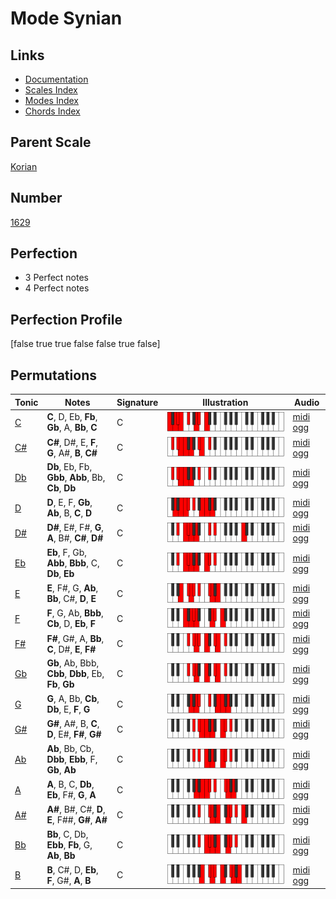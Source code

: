 # Mode Synian

## Links

- [Documentation](index.md)
- [Scales Index](Scales.md)
- [Modes Index](Modes.md)
- [Chords Index](Chords.md)

## Parent Scale

[Korian](ScaleKorian.md)

## Number

[1629](https://ianring.com/musictheory/scales/1629)

## Perfection

- 3 Perfect notes
- 4 Perfect notes

## Perfection Profile

[false true true false false true false]

## Permutations

| Tonic | Notes | Signature | Illustration | Audio |
|-------|-------|-----------|--------------|-------|
| [C](ModeCNaturalSynian.md) | **C**, D, Eb, **Fb**, **Gb**, A, **Bb**, **C** | C | ![CNaturalSynian](ModeCNaturalSynian.png) | [midi](ModeCNaturalSynian.mid) [ogg](ModeCNaturalSynian.ogg) |
| [C#](ModeCSharpSynian.md) | **C#**, D#, E, **F**, **G**, A#, **B**, **C#** | C | ![CSharpSynian](ModeCSharpSynian.png) | [midi](ModeCSharpSynian.mid) [ogg](ModeCSharpSynian.ogg) |
| [Db](ModeDFlatSynian.md) | **Db**, Eb, Fb, **Gbb**, **Abb**, Bb, **Cb**, **Db** | C | ![DFlatSynian](ModeDFlatSynian.png) | [midi](ModeDFlatSynian.mid) [ogg](ModeDFlatSynian.ogg) |
| [D](ModeDNaturalSynian.md) | **D**, E, F, **Gb**, **Ab**, B, **C**, **D** | C | ![DNaturalSynian](ModeDNaturalSynian.png) | [midi](ModeDNaturalSynian.mid) [ogg](ModeDNaturalSynian.ogg) |
| [D#](ModeDSharpSynian.md) | **D#**, E#, F#, **G**, **A**, B#, **C#**, **D#** | C | ![DSharpSynian](ModeDSharpSynian.png) | [midi](ModeDSharpSynian.mid) [ogg](ModeDSharpSynian.ogg) |
| [Eb](ModeEFlatSynian.md) | **Eb**, F, Gb, **Abb**, **Bbb**, C, **Db**, **Eb** | C | ![EFlatSynian](ModeEFlatSynian.png) | [midi](ModeEFlatSynian.mid) [ogg](ModeEFlatSynian.ogg) |
| [E](ModeENaturalSynian.md) | **E**, F#, G, **Ab**, **Bb**, C#, **D**, **E** | C | ![ENaturalSynian](ModeENaturalSynian.png) | [midi](ModeENaturalSynian.mid) [ogg](ModeENaturalSynian.ogg) |
| [F](ModeFNaturalSynian.md) | **F**, G, Ab, **Bbb**, **Cb**, D, **Eb**, **F** | C | ![FNaturalSynian](ModeFNaturalSynian.png) | [midi](ModeFNaturalSynian.mid) [ogg](ModeFNaturalSynian.ogg) |
| [F#](ModeFSharpSynian.md) | **F#**, G#, A, **Bb**, **C**, D#, **E**, **F#** | C | ![FSharpSynian](ModeFSharpSynian.png) | [midi](ModeFSharpSynian.mid) [ogg](ModeFSharpSynian.ogg) |
| [Gb](ModeGFlatSynian.md) | **Gb**, Ab, Bbb, **Cbb**, **Dbb**, Eb, **Fb**, **Gb** | C | ![GFlatSynian](ModeGFlatSynian.png) | [midi](ModeGFlatSynian.mid) [ogg](ModeGFlatSynian.ogg) |
| [G](ModeGNaturalSynian.md) | **G**, A, Bb, **Cb**, **Db**, E, **F**, **G** | C | ![GNaturalSynian](ModeGNaturalSynian.png) | [midi](ModeGNaturalSynian.mid) [ogg](ModeGNaturalSynian.ogg) |
| [G#](ModeGSharpSynian.md) | **G#**, A#, B, **C**, **D**, E#, **F#**, **G#** | C | ![GSharpSynian](ModeGSharpSynian.png) | [midi](ModeGSharpSynian.mid) [ogg](ModeGSharpSynian.ogg) |
| [Ab](ModeAFlatSynian.md) | **Ab**, Bb, Cb, **Dbb**, **Ebb**, F, **Gb**, **Ab** | C | ![AFlatSynian](ModeAFlatSynian.png) | [midi](ModeAFlatSynian.mid) [ogg](ModeAFlatSynian.ogg) |
| [A](ModeANaturalSynian.md) | **A**, B, C, **Db**, **Eb**, F#, **G**, **A** | C | ![ANaturalSynian](ModeANaturalSynian.png) | [midi](ModeANaturalSynian.mid) [ogg](ModeANaturalSynian.ogg) |
| [A#](ModeASharpSynian.md) | **A#**, B#, C#, **D**, **E**, F##, **G#**, **A#** | C | ![ASharpSynian](ModeASharpSynian.png) | [midi](ModeASharpSynian.mid) [ogg](ModeASharpSynian.ogg) |
| [Bb](ModeBFlatSynian.md) | **Bb**, C, Db, **Ebb**, **Fb**, G, **Ab**, **Bb** | C | ![BFlatSynian](ModeBFlatSynian.png) | [midi](ModeBFlatSynian.mid) [ogg](ModeBFlatSynian.ogg) |
| [B](ModeBNaturalSynian.md) | **B**, C#, D, **Eb**, **F**, G#, **A**, **B** | C | ![BNaturalSynian](ModeBNaturalSynian.png) | [midi](ModeBNaturalSynian.mid) [ogg](ModeBNaturalSynian.ogg) |
